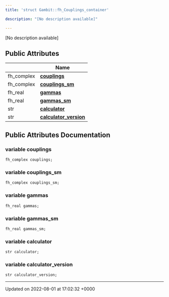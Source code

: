 ```yaml
---
title: 'struct Gambit::fh_Couplings_container'

description: "[No description available]"

---
```









[No description available]

## Public Attributes

|                | Name           |
| -------------- | -------------- |
| fh_complex | **[couplings](/documentation/code/classes/structgambit_1_1fh__couplings__container/#variable-couplings)**  |
| fh_complex | **[couplings_sm](/documentation/code/classes/structgambit_1_1fh__couplings__container/#variable-couplings-sm)**  |
| fh_real | **[gammas](/documentation/code/classes/structgambit_1_1fh__couplings__container/#variable-gammas)**  |
| fh_real | **[gammas_sm](/documentation/code/classes/structgambit_1_1fh__couplings__container/#variable-gammas-sm)**  |
| str | **[calculator](/documentation/code/classes/structgambit_1_1fh__couplings__container/#variable-calculator)**  |
| str | **[calculator_version](/documentation/code/classes/structgambit_1_1fh__couplings__container/#variable-calculator-version)**  |

## Public Attributes Documentation

### variable couplings

```
fh_complex couplings;
```


### variable couplings_sm

```
fh_complex couplings_sm;
```


### variable gammas

```
fh_real gammas;
```


### variable gammas_sm

```
fh_real gammas_sm;
```


### variable calculator

```
str calculator;
```


### variable calculator_version

```
str calculator_version;
```


-------------------------------

Updated on 2022-08-01 at 17:02:32 +0000